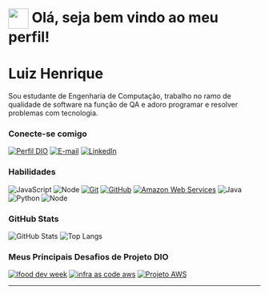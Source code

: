 <h1>
    <a href="https://www.dio.me/">
     <img align="center" width="40px" src="https://hermes.digitalinnovation.one/assets/diome/logo-minimized.png"></a>
    <span>Olá, seja bem vindo ao meu perfil!</span>
</h1>

# Luiz Henrique
Sou estudante de Engenharia de Computação, trabalho no ramo de qualidade de software na função de QA e adoro programar e resolver problemas com tecnologia.

### Conecte-se comigo
[![Perfil DIO](https://img.shields.io/badge/-Meu%20Perfil%20na%20DIO-30A3DC?style=for-the-badge)](https://web.dio.me/users/henriqueousbourne)
[![E-mail](https://img.shields.io/badge/-Email-000?style=for-the-badge&logo=microsoft-outlook&logoColor=E94D5F)](mailto:henriquetiano_2010@hotmail.com)
[![LinkedIn](https://img.shields.io/badge/-LinkedIn-000?style=for-the-badge&logo=linkedin&logoColor=30A3DC)](https://www.linkedin.com/in/luiz-henrique-silva-oliveira/)


### Habilidades

![JavaScript](https://img.shields.io/badge/JavaScript-323330?style=for-the-badge&logo=javascript&logoColor=F7DF1E)
![Node](https://img.shields.io/badge/Node.js-43853D?style=for-the-badge&logo=node.js&logoColor=white)
[![Git](https://img.shields.io/badge/Git-000?style=for-the-badge&logo=git&logoColor=E94D5F)](https://git-scm.com/doc) 
[![GitHub](https://img.shields.io/badge/GitHub-000?style=for-the-badge&logo=github&logoColor=30A3DC)](https://docs.github.com/)
[![Amazon Web Services](https://img.shields.io/badge/Amazon_AWS-232F3E?style=for-the-badge&logo=amazon-aws&logoColor=white)](https://aws.amazon.com/)
![Java](https://img.shields.io/badge/Java-ED8B00?style=for-the-badge&logo=openjdk&logoColor=white)
![Python](https://img.shields.io/badge/Python-14354C?style=for-the-badge&logo=python&logoColor=white)
![Node](https://img.shields.io/badge/C-00599C?style=for-the-badge&logo=c&logoColor=white)



### GitHub Stats
![GitHub Stats](https://github-readme-stats.vercel.app/api?username=Luizifpb&theme=transparent&bg_color=000&border_color=30A3DC&show_icons=true&icon_color=30A3DC&title_color=E94D5F&text_color=FFF)
![Top Langs](https://github-readme-stats-git-masterrstaa-rickstaa.vercel.app/api/top-langs/?username=Luizifpb&layout=compact&bg_color=000&border_color=30A3DC&title_color=E94D5F&text_color=FFF)

### Meus Principais Desafios de Projeto DIO
[![Ifood dev week](https://github-readme-stats.vercel.app/api/pin/?username=Luizifpb&repo=Sacola-API-Ifood-DevWeek&bg_color=000&border_color=30A3DC&show_icons=true&icon_color=30A3DC&title_color=E94D5F&text_color=FFF)](https://github.com/Luizifpb/Sacola-API-Ifood-DevWeek)
[![infra as code aws](https://github-readme-stats.vercel.app/api/pin/?username=Luizifpb&repo=infra-as-code-serveless-framework-aws&bg_color=000&border_color=30A3DC&show_icons=true&icon_color=30A3DC&title_color=E94D5F&text_color=FFF)](https://github.com/Luizifpb/infra-as-code-serveless-framework-aws)
[![Projeto AWS](https://github-readme-stats.vercel.app/api/pin/?username=Luizifpb&repo=dio-live-cognito&bg_color=000&border_color=30A3DC&show_icons=true&icon_color=30A3DC&title_color=E94D5F&text_color=FFF)](https://github.com/Luizifpb/dio-live-cognito)

---
